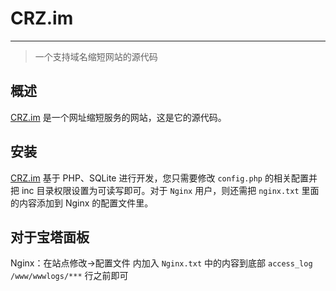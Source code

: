 # CRZ.im
---
> 一个支持域名缩短网站的源代码

## 概述
[CRZ.im](http://crz.im/) 是一个网址缩短服务的网站，这是它的源代码。

## 安装
[CRZ.im](http://crz.im/) 基于 PHP、SQLite 进行开发，您只需要修改 `config.php` 的相关配置并把 inc 目录权限设置为可读写即可。对于 `Nginx` 用户，则还需把 `nginx.txt` 里面的内容添加到 Nginx 的配置文件里。

## 对于宝塔面板
Nginx：在站点修改→配置文件 内加入 `Nginx.txt` 中的内容到底部 `access_log /www/wwwlogs/***` 行之前即可
